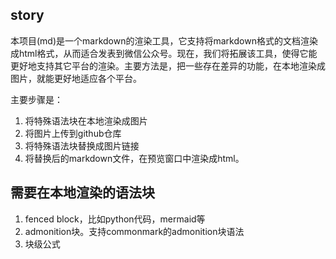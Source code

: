 ## story

本项目(md)是一个markdown的渲染工具，它支持将markdown格式的文档渲染成html格式，从而适合发表到微信公众号。现在，我们将拓展该工具，使得它能更好地支持其它平台的渲染。主要方法是，把一些存在差异的功能，在本地渲染成图片，就能更好地适应各个平台。

主要步骤是：

1. 将特殊语法块在本地渲染成图片
2. 将图片上传到github仓库
3. 将特殊语法块替换成图片链接
4. 将替换后的markdown文件，在预览窗口中渲染成html。

## 需要在本地渲染的语法块

1. fenced block，比如python代码，mermaid等
2. admonition块。支持commonmark的admonition块语法
3. 块级公式
